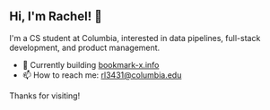 ## Hi, I'm Rachel! 👋

I'm a CS student at Columbia, interested in data pipelines, full-stack development, and product management.

- 🌱 Currently building [bookmark-x.info](https://bookmark-x.info)
- 📫 How to reach me: [rl3431@columbia.edu](mailto:rl3431@columbia.edu)

Thanks for visiting!

<!--
**reiyi-lai/reiyi-lai** is a ✨ _special_ ✨ repository because its `README.md` (this file) appears on your GitHub profile.

Here are some ideas to get you started:

- 🔭 I’m currently working on ...
- 🌱 I’m currently learning ...
- 👯 I’m looking to collaborate on ...
- 🤔 I’m looking for help with ...
- 💬 Ask me about ...
- 📫 How to reach me: ...
- 😄 Pronouns: ...
- ⚡ Fun fact: ...
-->

